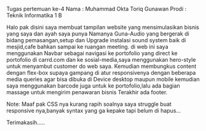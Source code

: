 Tugas pertemuan ke-4
Nama  : Muhammad Okta Toriq Gunawan
Prodi : Teknik Informatika 1 B

Halo pak disini saya membuat tampilan website yang mensimulasikan bisnis yang saya dan ayah saya punya
Namanya Guna-Audio yang bergerak di bidang pemasangan,setup dan Upgrade instalasi sound system baik di mesjid,cafe
bahkan sampai ke ruangan meeting.
di web ini saya menggunakan Navbar sebagai navigasi ke portofolio yang direct ke portofolio di carrd.com
dan ke sosial-media,saya menggunakan hero-style untuk menyambut customer do web saya. Kemudian membungkus content dengan
flex-box supaya gampang di atur responsivenya dengan beberapa media queries agar bisa dibuka di Device desktop maupun mobile
kemudian saya menggunakan barcode juga untuk ke portofolio,lalu ada bagian massage untuk mengirim penawaran bisnis
Terakhir ada footer.

Note:
Maaf pak CSS nya kurang rapih soalnya saya struggle buat responsive nya,banyak syntax yang ga kepake tapi belum di hapus...

Terimakasih.....


